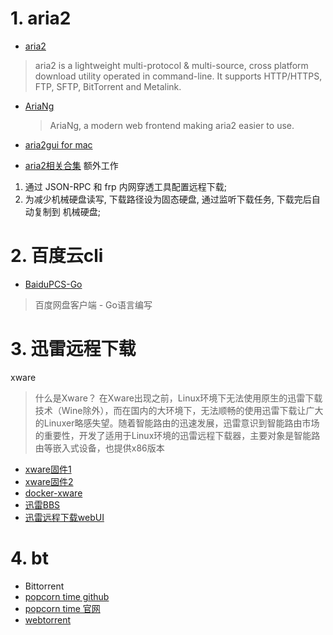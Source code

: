 # 1. aria2
- [aria2](https://github.com/aria2/aria2)
> aria2 is a lightweight multi-protocol & multi-source, cross platform download utility operated in command-line. It supports HTTP/HTTPS, FTP, SFTP, BitTorrent and Metalink. 
- [AriaNg](https://github.com/mayswind/AriaNg)
    > AriaNg, a modern web frontend making aria2 easier to use.

    
- [aria2gui for mac](https://github.com/yangshun1029/aria2gui)
- [aria2相关合集](https://github.com/itgoyo/Aria2)
额外工作
1. 通过 JSON-RPC 和 frp 内网穿透工具配置远程下载;
2. 为减少机械硬盘读写, 下载路径设为固态硬盘, 通过监听下载任务, 下载完后自动复制到 机械硬盘;


# 2. 百度云cli
- [BaiduPCS-Go](https://github.com/iikira/BaiduPCS-Go)
> 百度网盘客户端 - Go语言编写

# 3. 迅雷远程下载
xware
> 什么是Xware？
在Xware出现之前，Linux环境下无法使用原生的迅雷下载技术（Wine除外），而在国内的大环境下，无法顺畅的使用迅雷下载让广大的Linuxer略感失望。随着智能路由的迅速发展，迅雷意识到智能路由市场的重要性，开发了适用于Linux环境的迅雷远程下载器，主要对象是智能路由等嵌入式设备，也提供x86版本
- [xware固件1](https://github.com/snail007/xware)
- [xware固件2](https://github.com/kuoruan/Xware)
- [docker-xware](https://github.com/bestwu/xware)
- [迅雷BBS](http://bbs.xunlei.com/forum-196-1.html)
- [迅雷远程下载webUI](http://yuancheng.xunlei.com/)

# 4. bt
- Bittorrent
- [popcorn time github](https://github.com/popcorn-official)
- [popcorn time 官网](https://popcorntime.sh/zh_CN/)
- [webtorrent](https://github.com/webtorrent/webtorrent-desktop)